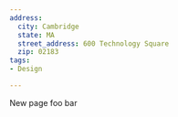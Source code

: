 ```yaml
---
address:
  city: Cambridge
  state: MA
  street_address: 600 Technology Square
  zip: 02183
tags:
- Design

---
```

New page foo bar